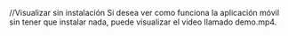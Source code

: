 //Visualizar sin instalación 
Si desea ver como funciona la aplicación móvil sin tener que instalar nada, puede visualizar el video llamado demo.mp4.

